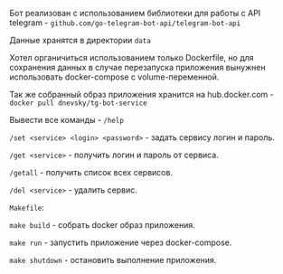 Бот реализован с использованием библиотеки для работы с API telegram - `github.com/go-telegram-bot-api/telegram-bot-api`

Данные хранятся в директории `data`

Хотел органичиться использованием только Dockerfile, но для сохранения данных в случае перезапуска приложения вынужнен использовать docker-compose с volume-переменной.

Так же собранный образ приложения хранится на hub.docker.com - `docker pull dnevsky/tg-bot-service`

Вывести все команды - `/help`

`/set <service> <login> <password>` - задать сервису логин и пароль.

`/get <service>` - получить логин и пароль от сервиса.

`/getall` - получить список всех сервисов.

`/del <service>` - удалить сервис.


`Makefile`:

`make build` - собрать docker образ приложения.

`make run` - запустить приложение через docker-compose.

`make shutdown` - остановить выполнение приложения.